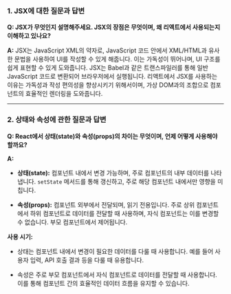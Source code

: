 
### 1. JSX에 대한 질문과 답변

**Q: JSX가 무엇인지 설명해주세요. JSX의 장점은 무엇이며, 왜 리액트에서 사용되는지 이해하고 있나요?**

**A:**
JSX는 JavaScript XML의 약자로, JavaScript 코드 안에서 XML/HTML과 유사한 문법을 사용하여 UI를 작성할 수 있게 해줍니다. 이는 가독성이 뛰어나며, UI 구조를 쉽게 표현할 수 있게 도와줍니다. JSX는 Babel과 같은 트랜스파일러를 통해 일반 JavaScript 코드로 변환되어 브라우저에서 실행됩니다. 리액트에서 JSX를 사용하는 이유는 가독성과 작성 편의성을 향상시키기 위해서이며, 가상 DOM과의 조합으로 컴포넌트의 효율적인 렌더링을 도와줍니다.

---

### 2. 상태와 속성에 관한 질문과 답변

**Q: React에서 상태(state)와 속성(props)의 차이는 무엇이며, 언제 어떻게 사용해야 할까요?**

**A:**
- **상태(state):** 컴포넌트 내에서 변경 가능하며, 주로 컴포넌트의 내부 데이터를 나타냅니다. `setState` 메서드를 통해 갱신하고, 주로 해당 컴포넌트 내에서만 영향을 미칩니다.
   
- **속성(props):** 컴포넌트 외부에서 전달되며, 읽기 전용입니다. 주로 상위 컴포넌트에서 하위 컴포넌트로 데이터를 전달할 때 사용하며, 자식 컴포넌트는 이를 변경할 수 없습니다. 부모 컴포넌트에서 제어됩니다.

**사용 시기:**
- 상태는 컴포넌트 내에서 변경이 필요한 데이터를 다룰 때 사용합니다. 예를 들어 사용자 입력, API 호출 결과 등을 다룰 때 유용합니다.
   
- 속성은 주로 부모 컴포넌트에서 자식 컴포넌트로 데이터를 전달할 때 사용합니다. 이를 통해 컴포넌트 간의 효율적인 데이터 흐름을 유지할 수 있습니다.